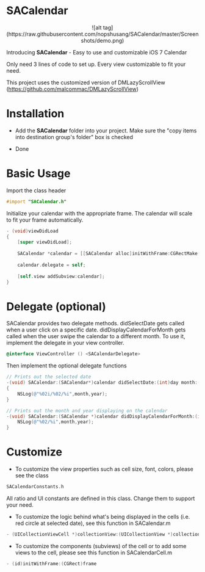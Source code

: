 SACalendar
==========

<p align="center">
  ![alt tag](https://raw.githubusercontent.com/nopshusang/SACalendar/master/Screenshots/demo.png)
</p>

Introducing **SACalendar** - Easy to use and customizable iOS 7 Calendar

Only need 3 lines of code to set up. Every view customizable to fit your need.

This project uses the customized version of DMLazyScrollView (https://github.com/malcommac/DMLazyScrollView)

Installation
==========

- Add the **SACalendar** folder into your project. 
Make sure the "copy items into destination group's folder" box is checked

- Done

Basic Usage
==========
Import the class header
```objective-c
#import "SACalendar.h"
```

Initialize your calendar with the appropriate frame. The calendar will scale to fit your frame automatically.
```objective-c
- (void)viewDidLoad
{
    [super viewDidLoad];
	
    SACalendar *calendar = [[SACalendar alloc]initWithFrame:CGRectMake(0, 20, 320, 400)];
    
    calendar.delegate = self;
    
    [self.view addSubview:calendar];
}
```

Delegate (optional)
==========
SACalendar provides two delegate methods. didSelectDate gets called when a user click on a specific date. didDisplayCalendarForMonth gets called when the user swipe the calendar to a different month. To use it, implement the delegate in your view controller.
```objective-c
@interface ViewController () <SACalendarDelegate>
```
Then implement the optional delegate functions
```objective-c
// Prints out the selected date
-(void) SACalendar:(SACalendar*)calendar didSelectDate:(int)day month:(int)month year:(int)year
{
    NSLog(@"%02i/%02/%i",month,year);
}

// Prints out the month and year displaying on the calendar
-(void) SACalendar:(SACalendar *)calendar didDisplayCalendarForMonth:(int)month year:(int)year{
    NSLog(@"%02/%i",month,year);
}
```

Customize
==========
- To customize the view properties such as cell size, font, colors, please see the class

```objective-c
SACalendarConstants.h
```
All ratio and UI constants are defined in this class. Change them to support your need.

- To customize the logic behind what's being displayed in the cells (i.e. red circle at selected date), see this function in SACalendar.m

```objective-c
- (UICollectionViewCell *)collectionView:(UICollectionView *)collectionView cellForItemAtIndexPath:(NSIndexPath *)indexPath
```

- To customize the components (subviews) of the cell or to add some views to the cell, please see this function in SACalendarCell.m

```objective-c
- (id)initWithFrame:(CGRect)frame
```












